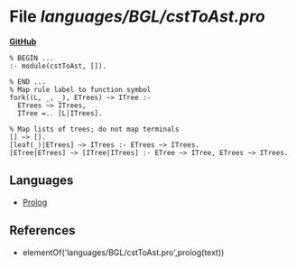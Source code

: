 # File _languages/BGL/cstToAst.pro_
**[GitHub](https://github.com/softlang/yas/blob/master/languages/BGL/cstToAst.pro)**
```
% BEGIN ...
:- module(cstToAst, []).

% END ...
% Map rule label to function symbol
fork((L, _, _), ETrees) ~> ITree :-
  ETrees ~> ITrees,
  ITree =.. [L|ITrees].

% Map lists of trees; do not map terminals
[] ~> [].
[leaf(_)|ETrees] ~> ITrees :- ETrees ~> ITrees.
[ETree|ETrees] ~> [ITree|ITrees] :- ETree ~> ITree, ETrees ~> ITrees.
```

## Languages
* [Prolog](../languages/Prolog.md)

## References
* elementOf('languages/BGL/cstToAst.pro',prolog(text))
